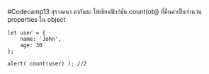 #Codecamp13
สุรางคนา ตากันธะ
ให้เขียนฟังก์ชัน count(obj) ที่คืนค่าเป็นจำนวน properties ใน object

    let user = {
        name: 'John',
        age: 30
    };

    alert( count(user) ); //2